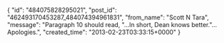 {
   "id": "484075828295021",
   "post_id": "462493170453287_484074394961831",
   "from_name": "Scott N Tara",
   "message": "Paragraph 10 should read, \"...In short, Dean knows better.\"... Apologies.",
   "created_time": "2013-02-23T03:33:15+0000"
 }
